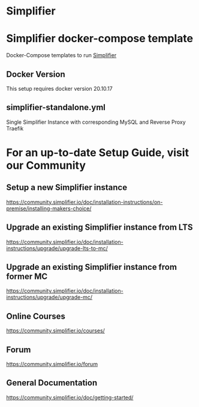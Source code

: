 # Simplifier


# Simplifier docker-compose template
Docker-Compose templates to run [Simplifier](https://simplifier.io)

## Docker Version
This setup requires docker version 20.10.17

## simplifier-standalone.yml
Single Simplifier Instance with corresponding MySQL and Reverse Proxy Traefik

# For an up-to-date Setup Guide, visit our Community

## Setup a new Simplifier instance
https://community.simplifier.io/doc/installation-instructions/on-premise/installing-makers-choice/

## Upgrade an existing Simplifier instance from LTS
https://community.simplifier.io/doc/installation-instructions/upgrade/upgrade-lts-to-mc/

## Upgrade an existing Simplifier instance from former MC
https://community.simplifier.io/doc/installation-instructions/upgrade/upgrade-mc/

## Online Courses
https://community.simplifier.io/courses/

## Forum
https://community.simplifier.io/forum

## General Documentation
https://community.simplifier.io/doc/getting-started/
